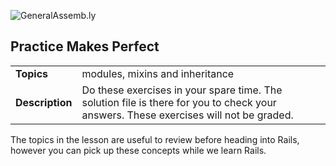 ![GeneralAssemb.ly](http://studio.generalassemb.ly/GA_Slide_Assets/Exercise_icon_md.png)

## Practice Makes Perfect


| | |
| ------------- |:-------------|
| __Topics__ | modules, mixins and inheritance| 
| __Description__| Do these exercises in your spare time. The solution file is there for you to check your answers. These exercises will not be graded.|    
 

The topics in the lesson are useful to review before heading into Rails, however you can pick up these concepts while we learn Rails.
